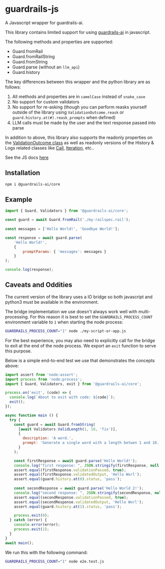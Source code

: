 # guardrails-js
A Javascript wrapper for guardrails-ai.

This library contains limited support for using [guardrails-ai](https://pypi.org/project/guardrails-ai/) in javascript.

The following methods and properties are supported:
* Guard.fromRail
* Guard.fromRailString
* Guard.fromString
* Guard.parse (without an `llm_api`)
* Guard.history

The key differences between this wrapper and the python library are as follows:
1. All methods and properties are in `camelCase` instead of `snake_case`
1. No support for custom validators
1. No support for re-asking (though you can perform reasks yourself outside of the library using `ValidationOutcome.reask` or `guard.history.at(#).reask_prompts` when defined)
1. LLM calls must be made by the user and the text response passed into parse

In addition to above, this library also supports the readonly properties on the [ValidationOutcome class](https://www.guardrailsai.com/docs/hub/api_reference_markdown/validation_outcome) as well as readonly versions of the History & Logs related classes like [Call](https://www.guardrailsai.com/docs/api_reference_markdown/history_and_logs#call-objects), [Iteration](https://www.guardrailsai.com/docs/api_reference_markdown/history_and_logs#iteration-objects), etc..

See the JS docs [here](/docs/modules.md)

## Installation
```sh
npm i @guardrails-ai/core
```

## Example
```js
import { Guard, Validators } from '@guardrails-ai/core';

const guard = await Guard.fromRail('./my-railspec.rail');
      
const messages = ['Hello World!', 'Goodbye World!'];

const response = await guard.parse(
    'Hello World!',
    {
        promptParams: { 'messages': messages }
    }
);

console.log(response);
```

## Caveats and Oddities
The current version of the library uses a IO bridge so both javascript and python3 must be available in the environment.

The bridge implementation we use doesn't always work well with multi-processing.  For this reason it is best to set the `GUARDRAILS_PROCESS_COUNT` environment variable to `1` when starting the node process:
```sh
GUARDRAILS_PROCESS_COUNT="1" node ./my-script-or-app.js
```

For the best experience, you may also need to explicitly call for the bridge to exit at the end of the node process.  We export an `exit` function to serve this purpose.


Below is a simple end-to-end test we use that demonstrates the concepts above:

```js
import assert from 'node:assert';
import process from 'node:process';
import { Guard, Validators, exit } from '@guardrails-ai/core';

process.on('exit', (code) => {
  console.log(`About to exit with code: ${code}`);
  exit();
});

async function main () {
  try {
    const guard = await Guard.fromString(
      [await Validators.ValidLength(1, 10, 'fix')],
      {
        description: 'A word.',
        prompt: 'Generate a single word with a length betwen 1 and 10.'
      }
    );

    const firstResponse = await guard.parse('Hello World!');
    console.log("first response: ", JSON.stringify(firstResponse, null, 2));
    assert.equal(firstResponse.validationPassed, true);
    assert.equal(firstResponse.validatedOutput, 'Hello Worl');
    assert.equal(guard.history.at(0).status, 'pass');
    
    const secondResponse = await guard.parse('Hello World 2!');
    console.log("second response: ", JSON.stringify(secondResponse, null, 2));
    assert.equal(secondResponse.validationPassed, true);
    assert.equal(secondResponse.validatedOutput, 'Hello Worl');
    assert.equal(guard.history.at(1).status, 'pass');

    process.exit(0);
  } catch (error) {
    console.error(error);
    process.exit(1);
  }
}
await main();
```

We run this with the following command:
```sh
GUARDRAILS_PROCESS_COUNT="1" node e2e.test.js
```